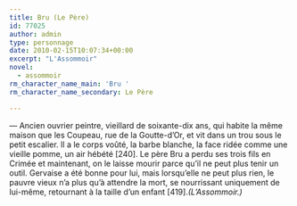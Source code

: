 ```yaml
---
title: Bru (Le Père)
id: 77025
author: admin
type: personnage
date: 2010-02-15T10:07:34+00:00
excerpt: "L'Assommoir"
novel:
  - assommoir
rm_character_name_main: 'Bru '
rm_character_name_secondary: Le Père

---
```

— Ancien ouvrier peintre, vieillard de soixante-dix ans, qui habite la même maison que les Coupeau, rue de la Goutte-d&rsquo;Or, et vit dans un trou sous le petit escalier. Il a le corps voûté, la barbe blanche, la face ridée comme une vieille pomme, un air hébété [240]. Le père Bru a perdu ses trois fils en Crimée et maintenant, on le laisse mourir parce qu&rsquo;il ne peut plus tenir un outil. Gervaise a été bonne pour lui, mais lorsqu&rsquo;elle ne peut plus rien, le pauvre vieux n&rsquo;a plus qu&rsquo;à attendre la mort, se nourrissant uniquement de lui-même, retournant à la taille d&rsquo;un enfant [419]._(L&rsquo;Assommoir.)_